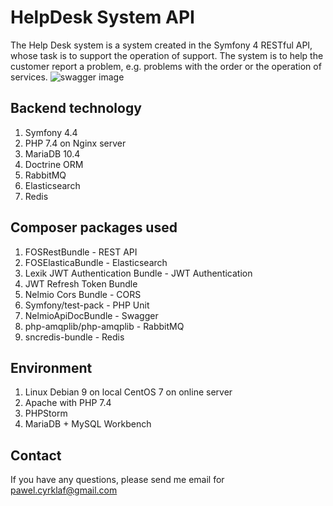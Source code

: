 # HelpDesk System API

The Help Desk system is a system created in the Symfony 4 RESTful API, whose task is to support the operation of support. The system is to help the customer report a problem, e.g. problems with the order or the operation of services.
![swagger image](https://cyrklaf.eu/swagger.png)
## Backend technology
1.  Symfony 4.4
2.  PHP 7.4 on Nginx server
3. MariaDB 10.4
4.  Doctrine ORM
5. RabbitMQ
6. Elasticsearch
7. Redis

## Composer packages used
1.  FOSRestBundle - REST API
2. FOSElasticaBundle - Elasticsearch
3.  Lexik JWT Authentication Bundle - JWT Authentication
4.  JWT Refresh Token Bundle
5.  Nelmio Cors Bundle - CORS
6.  Symfony/test-pack - PHP Unit
7.  NelmioApiDocBundle - Swagger 
8. php-amqplib/php-amqplib - RabbitMQ
9. sncredis-bundle - Redis

## Environment
1.  Linux Debian 9 on local CentOS 7 on online server
2.  Apache with PHP 7.4
3.  PHPStorm
4.  MariaDB + MySQL Workbench

## Contact
If you have any questions, please send me email for pawel.cyrklaf@gmail.com
